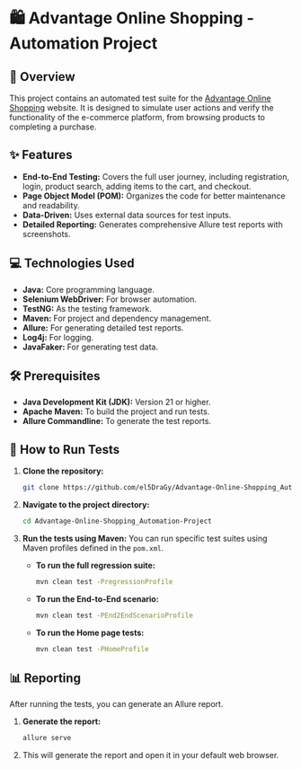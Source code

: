 # 🛍️ Advantage Online Shopping - Automation Project

## 📜 Overview

This project contains an automated test suite for the [Advantage Online Shopping](https://advantageonlineshopping.com/) website. It is designed to simulate user actions and verify the functionality of the e-commerce platform, from browsing products to completing a purchase.

## ✨ Features

*   **End-to-End Testing:** Covers the full user journey, including registration, login, product search, adding items to the cart, and checkout.
*   **Page Object Model (POM):** Organizes the code for better maintenance and readability.
*   **Data-Driven:** Uses external data sources for test inputs.
*   **Detailed Reporting:** Generates comprehensive Allure test reports with screenshots.

## 💻 Technologies Used

*   **Java:** Core programming language.
*   **Selenium WebDriver:** For browser automation.
*   **TestNG:** As the testing framework.
*   **Maven:** For project and dependency management.
*   **Allure:** For generating detailed test reports.
*   **Log4j:** For logging.
*   **JavaFaker:** For generating test data.

## 🛠️ Prerequisites

*   **Java Development Kit (JDK):** Version 21 or higher.
*   **Apache Maven:** To build the project and run tests.
*   **Allure Commandline:** To generate the test reports.

## 🚀 How to Run Tests

1.  **Clone the repository:**
    ```bash
    git clone https://github.com/el5DraGy/Advantage-Online-Shopping_Automation-Project.git
    ```
2.  **Navigate to the project directory:**
    ```bash
    cd Advantage-Online-Shopping_Automation-Project
    ```
3.  **Run the tests using Maven:**
    You can run specific test suites using Maven profiles defined in the `pom.xml`.

    *   **To run the full regression suite:**
        ```bash
        mvn clean test -PregressionProfile
        ```
    *   **To run the End-to-End scenario:**
        ```bash
        mvn clean test -PEnd2EndScenarioProfile
        ```
    *   **To run the Home page tests:**
        ```bash
        mvn clean test -PHomeProfile
        ```

## 📊 Reporting

After running the tests, you can generate an Allure report.

1.  **Generate the report:**
    ```bash
    allure serve
    ```
2.  This will generate the report and open it in your default web browser.
